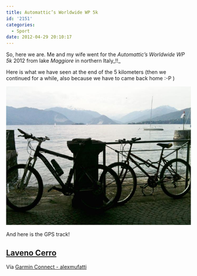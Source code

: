 ```yaml
---
title: Automattic’s Worldwide WP 5k
id: '2151'
categories:
  - Sport
date: 2012-04-29 20:10:17
---
```


So, here we are. Me and my wife went for the _Automattic’s Worldwide WP 5k_ 2012 from lake _Maggiore_ in northern Italy_!!_

Here is what we have seen at the end of the 5 kilometers (then we continued for a while, also because we have to came back home :-P )

![image](/images/2021/08/img_02491.jpg)

And here is the GPS track!

## [Laveno Cerro](http://connect.garmin.com/activity/172503706)

Vía [Garmin Connect - alexmufatti](http://connect.garmin.com/explore?owner=alexmufatti)
